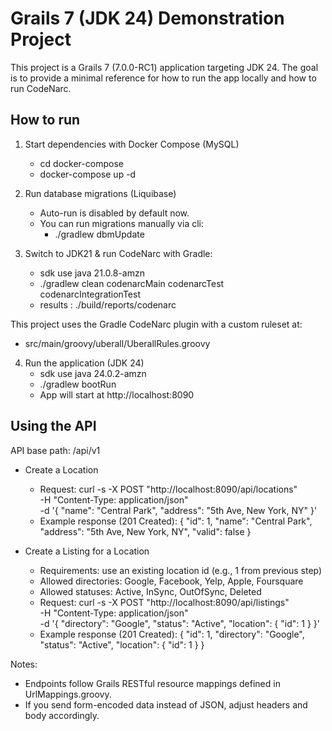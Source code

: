 # Grails 7 (JDK 24) Demonstration Project

This project is a Grails 7 (7.0.0-RC1) application targeting JDK 24. The goal is to provide a minimal reference for how to run the app locally and how to run CodeNarc.

## How to run

1. Start dependencies with Docker Compose (MySQL)
   - cd docker-compose
   - docker-compose up -d

2. Run database migrations (Liquibase)
   - Auto-run is disabled by default now.
   - You can run migrations manually via cli:
     - ./gradlew dbmUpdate

3. Switch to JDK21 & run CodeNarc with Gradle:
   -  sdk use java 21.0.8-amzn
   - ./gradlew clean codenarcMain codenarcTest codenarcIntegrationTest
   - results : ./build/reports/codenarc
   
This project uses the Gradle CodeNarc plugin with a custom ruleset at:
- src/main/groovy/uberall/UberallRules.groovy

4. Run the application (JDK 24)
   - sdk use java 24.0.2-amzn
   - ./gradlew bootRun
   - App will start at http://localhost:8090

## Using the API

API base path: /api/v1

- Create a Location
  - Request:
    curl -s -X POST "http://localhost:8090/api/locations" \
      -H "Content-Type: application/json" \
      -d '{
            "name": "Central Park",
            "address": "5th Ave, New York, NY"
          }'
  - Example response (201 Created):
    {
      "id": 1,
      "name": "Central Park",
      "address": "5th Ave, New York, NY",
      "valid": false
    }

- Create a Listing for a Location
  - Requirements: use an existing location id (e.g., 1 from previous step)
  - Allowed directories: Google, Facebook, Yelp, Apple, Foursquare
  - Allowed statuses: Active, InSync, OutOfSync, Deleted
  - Request:
    curl -s -X POST "http://localhost:8090/api/listings" \
      -H "Content-Type: application/json" \
      -d '{
            "directory": "Google",
            "status": "Active",
            "location": { "id": 1 }
          }'
  - Example response (201 Created):
    {
      "id": 1,
      "directory": "Google",
      "status": "Active",
      "location": { "id": 1 }
    }

Notes:
- Endpoints follow Grails RESTful resource mappings defined in UrlMappings.groovy.
- If you send form-encoded data instead of JSON, adjust headers and body accordingly.
